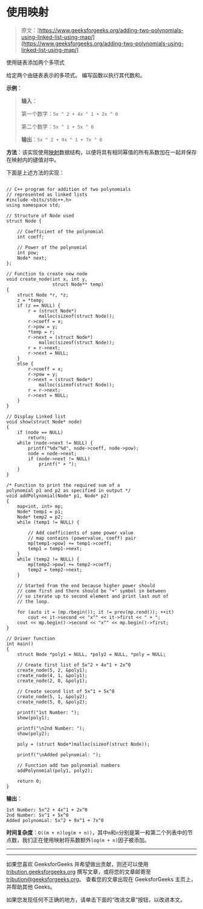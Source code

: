 # 使用映射

> 原文：[https://www.geeksforgeeks.org/adding-two-polynomials-using-linked-list-using-map/](https://www.geeksforgeeks.org/adding-two-polynomials-using-linked-list-using-map/)

使用链表添加两个多项式

给定两个由链表表示的多项式。 编写函数以执行其代数和。

**示例**：

> **输入**：
>
> 第一个数字：`5x ^ 2 + 4x ^ 1 + 2x ^ 0`
>
> 第二个数字：`5x ^ 1 + 5x ^ 0`
>
> **输出**：`5x ^ 2 + 9x ^ 1 + 7x ^ 0`

**方法**：该实现使用[映射](http://www.geeksforgeeks.org/map-associative-containers-the-c-standard-template-library-stl/)数据结构，以便将具有相同幂值的所有系数加在一起并保存在映射内的键值对中。

下面是上述方法的实现：

```

// C++ program for addition of two polynomials 
// represented as linked lists 
#include <bits/stdc++.h> 
using namespace std; 

// Structure of Node used 
struct Node { 

    // Coefficient of the polynomial 
    int coeff; 

    // Power of the polynomial 
    int pow; 
    Node* next; 
}; 

// Function to create new node 
void create_node(int x, int y, 
                 struct Node** temp) 
{ 
    struct Node *r, *z; 
    z = *temp; 
    if (z == NULL) { 
        r = (struct Node*) 
            malloc(sizeof(struct Node)); 
        r->coeff = x; 
        r->pow = y; 
        *temp = r; 
        r->next = (struct Node*) 
            malloc(sizeof(struct Node)); 
        r = r->next; 
        r->next = NULL; 
    } 
    else { 
        r->coeff = x; 
        r->pow = y; 
        r->next = (struct Node*) 
            malloc(sizeof(struct Node)); 
        r = r->next; 
        r->next = NULL; 
    } 
} 

// Display Linked list 
void show(struct Node* node) 
{ 
    if (node == NULL) 
        return; 
    while (node->next != NULL) { 
        printf("%dx^%d", node->coeff, node->pow); 
        node = node->next; 
        if (node->next != NULL) 
            printf(" + "); 
    } 
} 

/* Function to print the required sum of a  
polynomial p1 and p2 as specified in output */
void addPolynomial(Node* p1, Node* p2) 
{ 
    map<int, int> mp; 
    Node* temp1 = p1; 
    Node* temp2 = p2; 
    while (temp1 != NULL) { 

        // Add coefficients of same power value 
        // map contains (powervalue, coeff) pair 
        mp[temp1->pow] += temp1->coeff; 
        temp1 = temp1->next; 
    } 
    while (temp2 != NULL) { 
        mp[temp2->pow] += temp2->coeff; 
        temp2 = temp2->next; 
    } 

    // Started from the end because higher power should 
    // come first and there should be "+" symbol in between 
    // so iterate up to second element and print last out of 
    // the loop. 

    for (auto it = (mp.rbegin()); it != prev(mp.rend()); ++it) 
        cout << it->second << "x^" << it->first << " + "; 
    cout << mp.begin()->second << "x^" << mp.begin()->first; 
} 

// Driver function 
int main() 
{ 
    struct Node *poly1 = NULL, *poly2 = NULL, *poly = NULL; 

    // Create first list of 5x^2 + 4x^1 + 2x^0 
    create_node(5, 2, &poly1); 
    create_node(4, 1, &poly1); 
    create_node(2, 0, &poly1); 

    // Create second list of 5x^1 + 5x^0 
    create_node(5, 1, &poly2); 
    create_node(5, 0, &poly2); 

    printf("1st Number: "); 
    show(poly1); 

    printf("\n2nd Number: "); 
    show(poly2); 

    poly = (struct Node*)malloc(sizeof(struct Node)); 

    printf("\nAdded polynomial: "); 

    // Function add two polynomial numbers 
    addPolynomial(poly1, poly2); 

    return 0; 
} 

```

**输出**：

```
1st Number: 5x^2 + 4x^1 + 2x^0
2nd Number: 5x^1 + 5x^0
Added polynomial: 5x^2 + 9x^1 + 7x^0

```

**时间复杂度**：`O((m + n)log(m + n))`，其中`m`和`n`分别是第一和第二个列表中的节点数，我们正在使用映射将系数额外`log(m + n)`因子被添加。



* * *

* * *

如果您喜欢 GeeksforGeeks 并希望做出贡献，则还可以使用 [tribution.geeksforgeeks.org](https://contribute.geeksforgeeks.org/) 撰写文章，或将您的文章邮寄至 tribution@geeksforgeeks.org。 查看您的文章出现在 GeeksforGeeks 主页上，并帮助其他 Geeks。

如果您发现任何不正确的地方，请单击下面的“改进文章”按钮，以改进本文。